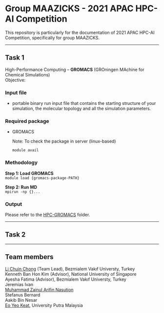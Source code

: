# Group MAAZICKS - 2021 APAC HPC-AI Competition
This repository is particularly for the documentation of 2021 APAC HPC-AI Competition, specifically for group MAAZICKS.

---
## Task 1 
High-Performance Computing – **GROMACS** (GROningen MAchine for Chemical Simulations) <br>
Objective: 

### Input file
* portable binary run input file that contains the starting structure of your simulation, the molecular topology and all the simulation parameters.  

### Required package
* GROMACS

  Note: To check the package in server (linux-based) <br>
  ```
  module avail
  ```

### Methodology 
**Step 1: Load GROMACS** <br>
`module load {gromacs-package-PATH}`

**Step 2: Run MD** <br>
`mpirun -np {}...` 

### Output
Please refer to the [HPC-GROMACS](https://github.com/ChongLC/apac-hpc-ai-2021-MAAZICKS/tree/main/HPC-GROMACS) folder.

---
## Task 2

---
## Team members
[Li Chuin Chong](https://github.com/ChongLC) (Team Lead), Bezmialem Vakıf Universty, Turkey <br>
Kenneth Ban Hon Kim (Advisor), National University of Singapore <br>
Ayesha Fatima (Advisor), Bezmialem Vakıf Universty, Turkey <br>
Jeremias Ivan <br>
[Muhammad Zainul Arifin Nasution](https://github.com/ZainulArifin1) <br>
Stefanus Bernard <br>
Aakib Bin Nesar <br>
[Eo Yeo Keat](https://github.com/yeokeat), University Putra Malaysia
